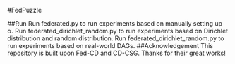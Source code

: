 #FedPuzzle

##Run
Run federated.py to run experiments based on manually setting up α.
Run federated_dirichlet_random.py to run experiments based on Dirichlet distribution and random distribution.
Run federated_dirichlet_random.py to run experiments based on real-world DAGs.
##Acknowledgement
This repository is built upon Fed-CD and CD-CSG. Thanks for their great works!

